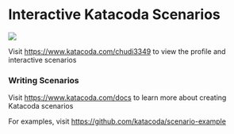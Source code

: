 # Interactive Katacoda Scenarios

[![](http://shields.katacoda.com/katacoda/chudi3349/count.svg)](https://www.katacoda.com/chudi3349 "Get your profile on Katacoda.com")

Visit https://www.katacoda.com/chudi3349 to view the profile and interactive scenarios

### Writing Scenarios
Visit https://www.katacoda.com/docs to learn more about creating Katacoda scenarios

For examples, visit https://github.com/katacoda/scenario-example

